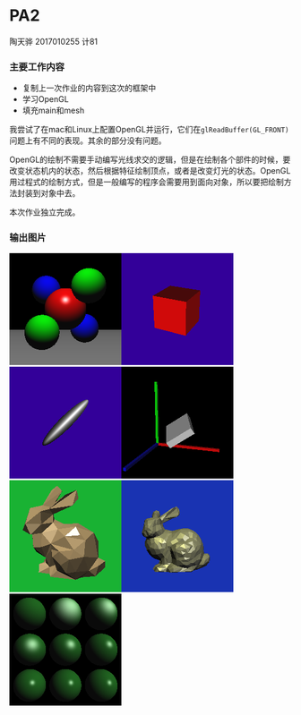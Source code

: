 # PA2

陶天骅 2017010255 计81

### 主要工作内容

- 复制上一次作业的内容到这次的框架中
- 学习OpenGL
- 填充main和mesh

我尝试了在mac和Linux上配置OpenGL并运行，它们在`glReadBuffer(GL_FRONT)`问题上有不同的表现。其余的部分没有问题。

OpenGL的绘制不需要手动编写光线求交的逻辑，但是在绘制各个部件的时候，要改变状态机内的状态，然后根据特征绘制顶点，或者是改变灯光的状态。OpenGL用过程式的绘制方式，但是一般编写的程序会需要用到面向对象，所以要把绘制方法封装到对象中去。

本次作业独立完成。

### 输出图片

![scene01](report.assets/scene01.bmp)![scene02](report.assets/scene02.bmp)
![scene03](report.assets/scene03.bmp)![scene04](report.assets/scene04.bmp)
![scene05](report.assets/scene05.bmp)![scene06](report.assets/scene06.bmp)
![scene07](report.assets/scene07.bmp)

